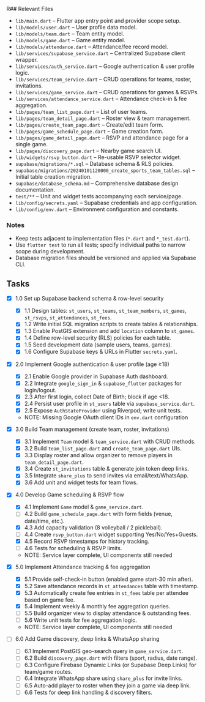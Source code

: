 R## Relevant Files

- `lib/main.dart` – Flutter app entry point and provider scope setup.
- `lib/models/user.dart` – User profile data model.
- `lib/models/team.dart` – Team entity model.
- `lib/models/game.dart` – Game entity model.
- `lib/models/attendance.dart` – Attendance/fee record model.
- `lib/services/supabase_service.dart` – Centralized Supabase client wrapper.
- `lib/services/auth_service.dart` – Google authentication & user profile logic.
- `lib/services/team_service.dart` – CRUD operations for teams, roster, invitations.
- `lib/services/game_service.dart` – CRUD operations for games & RSVPs.
- `lib/services/attendance_service.dart` – Attendance check-in & fee aggregation.
- `lib/pages/team_list_page.dart` – List of user teams.
- `lib/pages/team_detail_page.dart` – Roster view & team management.
- `lib/pages/create_team_page.dart` – Create/edit team form.
- `lib/pages/game_schedule_page.dart` – Game creation form.
- `lib/pages/game_detail_page.dart` – RSVP and attendance page for a single game.
- `lib/pages/discovery_page.dart` – Nearby game search UI.
- `lib/widgets/rsvp_button.dart` – Re-usable RSVP selector widget.
- `supabase/migrations/*.sql` – Database schema & RLS policies.
- `supabase/migrations/20240101120000_create_sports_team_tables.sql` – Initial table creation migration.
- `supabase/database_schema.md` – Comprehensive database design documentation.
- `test/**` – Unit and widget tests accompanying each service/page.
- `lib/config/secrets.yaml` – Supabase credentials and app configuration.
- `lib/config/env.dart` – Environment configuration and constants.

### Notes

- Keep tests adjacent to implementation files (`*.dart` and `*_test.dart`).
- Use `flutter test` to run all tests; specify individual paths to narrow scope during development.
- Database migration files should be versioned and applied via Supabase CLI.

## Tasks

- [x] 1.0 Set up Supabase backend schema & row-level security
  - [x] 1.1 Design tables: `st_users`, `st_teams`, `st_team_members`, `st_games`, `st_rsvps`, `st_attendances`, `st_fees`.
  - [x] 1.2 Write initial SQL migration scripts to create tables & relationships.
  - [x] 1.3 Enable PostGIS extension and add `location` column to `st_games`.
  - [x] 1.4 Define row-level security (RLS) policies for each table.
  - [x] 1.5 Seed development data (sample users, teams, games).
  - [x] 1.6 Configure Supabase keys & URLs in Flutter `secrets.yaml`.

- [x] 2.0 Implement Google authentication & user profile (age ≥18)
  - [x] 2.1 Enable Google provider in Supabase Auth dashboard.
  - [x] 2.2 Integrate `google_sign_in` & `supabase_flutter` packages for login/logout.
  - [x] 2.3 After first login, collect Date of Birth; block if age <18.
  - [x] 2.4 Persist user profile in `st_users` table via `supabase_service.dart`.
  - [x] 2.5 Expose `AuthStateProvider` using Riverpod; write unit tests.
  - NOTE: Missing Google OAuth client IDs in `env.dart` configuration

- [x] 3.0 Build Team management (create team, roster, invitations)
  - [x] 3.1 Implement `Team` model & `team_service.dart` with CRUD methods.
  - [x] 3.2 Build `team_list_page.dart` and `create_team_page.dart` UIs.
  - [x] 3.3 Display roster and allow organizer to remove players in `team_detail_page.dart`.
  - [x] 3.4 Create `st_invitations` table & generate join token deep links.
  - [x] 3.5 Integrate `share_plus` to send invites via email/text/WhatsApp.
  - [x] 3.6 Add unit and widget tests for team flows.

- [x] 4.0 Develop Game scheduling & RSVP flow
  - [x] 4.1 Implement `Game` model & `game_service.dart`.
  - [ ] 4.2 Build `game_schedule_page.dart` with form fields (venue, date/time, etc.).
  - [x] 4.3 Add capacity validation (8 volleyball / 2 pickleball).
  - [ ] 4.4 Create `rsvp_button.dart` widget supporting Yes/No/Yes+Guests.
  - [x] 4.5 Record RSVP timestamps for history tracking.
  - [ ] 4.6 Tests for scheduling & RSVP limits.
  - NOTE: Service layer complete, UI components still needed

- [x] 5.0 Implement Attendance tracking & fee aggregation
  - [x] 5.1 Provide self-check-in button (enabled game start-30 min after).
  - [x] 5.2 Save attendance records in `st_attendances` table with timestamp.
  - [x] 5.3 Automatically create fee entries in `st_fees` table per attendee based on game fee.
  - [x] 5.4 Implement weekly & monthly fee aggregation queries.
  - [ ] 5.5 Build organizer view to display attendance & outstanding fees.
  - [ ] 5.6 Write unit tests for fee aggregation logic.
  - NOTE: Service layer complete, UI components still needed

- [ ] 6.0 Add Game discovery, deep links & WhatsApp sharing
  - [ ] 6.1 Implement PostGIS geo-search query in `game_service.dart`.
  - [ ] 6.2 Build `discovery_page.dart` with filters (sport, radius, date range).
  - [ ] 6.3 Configure Firebase Dynamic Links (or Supabase Deep Links) for team/game routes.
  - [ ] 6.4 Integrate WhatsApp share using `share_plus` for invite links.
  - [ ] 6.5 Auto-add player to roster when they join a game via deep link.
  - [ ] 6.6 Tests for deep link handling & discovery filters. 